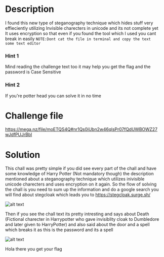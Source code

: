 # Description
I found this new type of steganography technique which hides stuff very effieciently 
utilizing Invisible charecters in unicode and its not complete yet It uses encryption so 
that even if you found the tool which I used you cant break in easily
`NOTE:Dont cat the file in terminal and copy the text some text editor`

### Hint 1
Mind reading the challenge text too it may help you get the flag and the password is Case Sensitive

### Hint 2
If you're potter head you can solve it in no time

# Challenge file
https://mega.nz/file/moETQS4Q#nr1Qs0iUbn2w46qlsPr07fQdUWBOWZ27wJdfPUJrBbI

# Solution
This chall was pretty simple if you did see every part of the chall and have some knowledge of Harry Potter (Not mandatory though) 
the description mentioned about a steganography technique which utilizes inivisible unicode charecters and uses encryption on it again.
So the flow of solving the chall is you need to sum up the information and do a google search you will find about stegcloak which leads you to https://stegcloak.surge.sh/

![alt text](https://filebin.net/0tzlt42mwn41fjq2/Screenshot_at_2020-08-16_16-18-43.png?t=vmbqfjl1 "Google search")

Then if you see the chall text its pretty intresting and says about Death (Fictional charecter in Harrypotter who gave invisiblity cloak to Dumbledore and later given to HarryPotter)
and also said about the door and a spell which breaks it as this is the password and its a spell 

![alt text]( https://vignette.wikia.nocookie.net/harrypotter/images/0/0e/Alohomora.gif/revision/latest?cb=20140811055322 "Hermoine Saying Alohomora")

Hola there you get your flag
